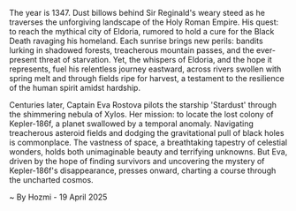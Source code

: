 
The year is 1347.  Dust billows behind Sir Reginald's weary steed as he traverses the unforgiving landscape of the Holy Roman Empire.  His quest: to reach the mythical city of Eldoria, rumored to hold a cure for the Black Death ravaging his homeland.  Each sunrise brings new perils: bandits lurking in shadowed forests, treacherous mountain passes, and the ever-present threat of starvation.  Yet, the whispers of Eldoria, and the hope it represents, fuel his relentless journey eastward, across rivers swollen with spring melt and through fields ripe for harvest, a testament to the resilience of the human spirit amidst hardship.

Centuries later, Captain Eva Rostova pilots the starship 'Stardust' through the shimmering nebula of Xylos. Her mission: to locate the lost colony of Kepler-186f, a planet swallowed by a temporal anomaly.  Navigating treacherous asteroid fields and dodging the gravitational pull of black holes is commonplace. The vastness of space, a breathtaking tapestry of celestial wonders, holds both unimaginable beauty and terrifying unknowns.  But Eva, driven by the hope of finding survivors and uncovering the mystery of Kepler-186f's disappearance, presses onward, charting a course through the uncharted cosmos.

~ By Hozmi - 19 April 2025
